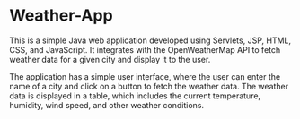 # Weather-App
This is a simple Java web application developed using Servlets, JSP, HTML, CSS, and JavaScript.
It integrates with the OpenWeatherMap API to fetch weather data for a given city and display it to the user.

The application has a simple user interface, where the user can enter the name of a city and click on a button to fetch the weather data.
The weather data is displayed in a table, which includes the current temperature, humidity, wind speed, and other weather conditions.
